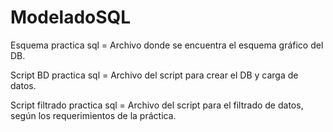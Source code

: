 # ModeladoSQL

Esquema practica sql = Archivo donde se encuentra el esquema gráfico del DB.

Script BD practica sql = Archivo del script para crear el DB y carga de datos.

Script filtrado practica sql = Archivo del script para el filtrado de datos, según los requerimientos de la práctica.
